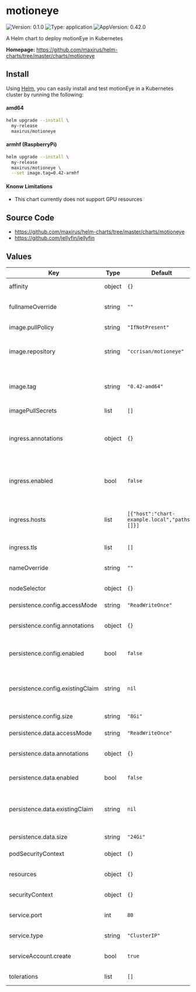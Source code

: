 # motioneye

![Version: 0.1.0](https://img.shields.io/badge/Version-0.1.0-informational?style=flat-square) ![Type: application](https://img.shields.io/badge/Type-application-informational?style=flat-square) ![AppVersion: 0.42.0](https://img.shields.io/badge/AppVersion-0.42.0-informational?style=flat-square)

A Helm chart to deploy motionEye in Kubernetes

**Homepage:** <https://github.com/maxirus/helm-charts/tree/master/charts/motioneye>

## Install

Using [Helm](https://helm.sh), you can easily install and test motionEye in a
Kubernetes cluster by running the following:

#### amd64
```bash
helm upgrade --install \
  my-release
  maxirus/motioneye
```

#### armhf (RaspberryPi)
```bash
helm upgrade --install \
  my-release
  maxirus/motioneye \
  --set image.tag=0.42-armhf
```

#### Knonw Limitations
- This chart currently does not support GPU resources

## Source Code

* <https://github.com/maxirus/helm-charts/tree/master/charts/motioneye>
* <https://github.com/jellyfin/jellyfin>

## Values

| Key | Type | Default | Description |
|-----|------|---------|-------------|
| affinity | object | `{}` | Set Pod affinity rules |
| fullnameOverride | string | `""` | Set to override the Full Name of resources |
| image.pullPolicy | string | `"IfNotPresent"` | Docker image pull policy |
| image.repository | string | `"ccrisan/motioneye"` | Docker registry/repository to pull the image from |
| image.tag | string | `"0.42-amd64"` | Version/Arch of Docker image to use. Change to `0.42-armhf` for RaspberyPi. |
| imagePullSecrets | list | `[]` |  |
| ingress.annotations | object | `{}` | annotations to configure your Ingress. See your Ingress Controller's Docs for more info. |
| ingress.enabled | bool | `false` | Enables the use of an Ingress Controller to front the Service and provide HTTPS |
| ingress.hosts | list | `[{"host":"chart-example.local","paths":[]}]` | list of hosts and their paths that ingress controller should repsond to. |
| ingress.tls | list | `[]` | list of TLS configurations |
| nameOverride | string | `""` | Set to overrides the name of resources |
| nodeSelector | object | `{}` | Node Selector configuration |
| persistence.config.accessMode | string | `"ReadWriteOnce"` | [access mode](https://kubernetes.io/docs/concepts/storage/persistent-volumes/#access-modes) to use for the PVC |
| persistence.config.annotations | object | `{}` | (Optional) annotations to add to the PVC |
| persistence.config.enabled | bool | `false` | Enables persistence for the config directory |
| persistence.config.existingClaim | string | `nil` | Set to use an existing PVC instead of creating a new one. |
| persistence.config.size | string | `"8Gi"` | size/capacity of the PVC |
| persistence.data.accessMode | string | `"ReadWriteOnce"` | [access mode](https://kubernetes.io/docs/concepts/storage/persistent-volumes/#access-modes) to use for the PVC |
| persistence.data.annotations | object | `{}` | (Optional) annotations to add to the PVC |
| persistence.data.enabled | bool | `false` | Enables persistence for the data directory |
| persistence.data.existingClaim | string | `nil` | Set to use an existing PVC instead of creating a new one. |
| persistence.data.size | string | `"24Gi"` | size/capacity of the PVC |
| podSecurityContext | object | `{}` | Set Pod security contexts |
| resources | object | `{}` | Set resource limits/requests for the Pod(s) |
| securityContext | object | `{}` | Set Security Context |
| service.port | int | `80` | Port the Service should communicate on |
| service.type | string | `"ClusterIP"` | Type of Service to use |
| serviceAccount.create | bool | `true` | Specifies whether a service account should be created |
| tolerations | list | `[]` | Node toleration configuration |